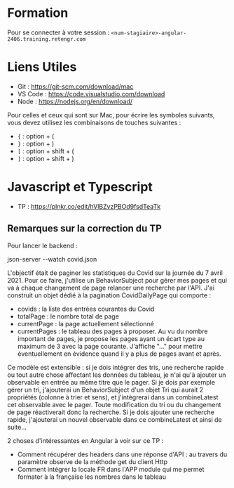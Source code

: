 # Formation

Pour se connecter à votre session : `<num-stagiaire>-angular-2406.training.retengr.com`

# Liens Utiles

- Git : https://git-scm.com/download/mac
- VS Code : https://code.visualstudio.com/download
- Node : https://nodejs.org/en/download/

Pour celles et ceux qui sont sur Mac, pour écrire les symboles suivants, vous devez utilisez les combinaisons de touches suivantes : 

- `{` : option + (
- `}` : option + )
- `[` : option + shift + (
- `]` : option + shift + )

# Javascript et Typescript 

- TP : https://plnkr.co/edit/hVlBZvzPBOd9fsdTeaTk

## Remarques sur la correction du TP 

Pour lancer le backend : 

  json-server --watch covid.json

L'objectif était de paginer les statistiques du Covid sur la journée du 7 avril 2021. Pour ce faire, j'utilise un BehaviorSubject pour gérer mes pages et qui va à chaque changement de page relancer une recherche par l'API. J'ai construit un objet dédié à la pagination CovidDailyPage qui comporte : 
- covids : la liste des entrées courantes du Covid
- totalPage : le nombre total de page
- currentPage : la page actuellement sélectionné
- currentPages : le tableau des pages à proposer. Au vu du nombre important de pages, je propose les pages ayant un écart type au maximum de 3 avec la page courante. J'affiche "..." pour mettre éventuellement en évidence quand il y a plus de pages avant et après. 

Ce modèle est extensible : si je dois intégrer des tris, une recherche rapide ou tout autre chose affectant les données du tableau, je n'ai qu'à ajouter un observable en entrée au même titre que le pager. Si je dois par exemple gérer un tri, j'ajouterai un BehaviorSubject d'un objet Tri qui aurait 2 propriétés (colonne à trier et sens), et j'intègrerai dans un combineLatest cet observable avec le pager. Toute modification du tri ou du changement de page réactiverait donc la recherche. Si je dois ajouter une recherche rapide, j'ajouterai un nouvel observable dans ce combineLatest et ainsi de suite...

2 choses d'intéressantes en Angular à voir sur ce TP : 
- Comment récupérer des headers dans une réponse d'API : au travers du paramètre observe de la méthode get du client Http 
- Comment intégrer la locale FR dans l'APP module qui me permet formater à la française les nombres dans le tableau